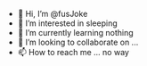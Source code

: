 - 👋 Hi, I’m @fusJoke
- 👀 I’m interested in sleeping
- 🌱 I’m currently learning nothing
- 💞️ I’m looking to collaborate on ...
- 📫 How to reach me ... no way

<!---
fusJoke/fusJoke is a ✨ special ✨ repository because its `README.md` (this file) appears on your GitHub profile.
You can click the Preview link to take a look at your changes.
--->
